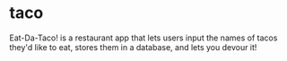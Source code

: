 # taco
Eat-Da-Taco! is a restaurant app that lets users input the names of tacos they'd like to eat, stores them in a database, and lets you devour it!
